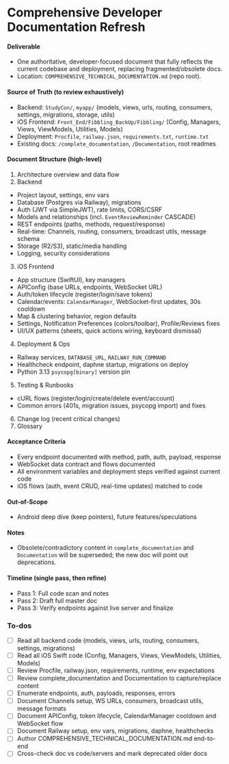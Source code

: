 <!-- 88576d86-1167-4eee-a979-697d1b0e5c51 11dd3bf8-a36c-464f-9ed5-ef49889873df -->
# Comprehensive Developer Documentation Refresh

#### Deliverable

- One authoritative, developer-focused document that fully reflects the current codebase and deployment, replacing fragmented/obsolete docs.
- Location: `COMPREHENSIVE_TECHNICAL_DOCUMENTATION.md` (repo root).

#### Source of Truth (to review exhaustively)

- Backend: `StudyCon/`, `myapp/` (models, views, urls, routing, consumers, settings, migrations, storage, utils)
- iOS Frontend: `Front_End/Fibbling_BackUp/Fibbling/` (Config, Managers, Views, ViewModels, Utilities, Models)
- Deployment: `Procfile`, `railway.json`, `requirements.txt`, `runtime.txt`
- Existing docs: `/complete_documentation`, `/Documentation`, root readmes

#### Document Structure (high-level)

1. Architecture overview and data flow
2. Backend

- Project layout, settings, env vars
- Database (Postgres via Railway), migrations
- Auth (JWT via SimpleJWT), rate limits, CORS/CSRF
- Models and relationships (incl. `EventReviewReminder` CASCADE)
- REST endpoints (paths, methods, request/response)
- Real-time: Channels, routing, consumers, broadcast utils, message schema
- Storage (R2/S3), static/media handling
- Logging, security considerations

3. iOS Frontend

- App structure (SwiftUI), key managers
- APIConfig (base URLs, endpoints, WebSocket URL)
- Auth/token lifecycle (register/login/save tokens)
- Calendar/events: `CalendarManager`, WebSocket-first updates, 30s cooldown
- Map & clustering behavior, region defaults
- Settings, Notification Preferences (colors/toolbar), Profile/Reviews fixes
- UI/UX patterns (sheets, quick actions wiring, keyboard dismissal)

4. Deployment & Ops

- Railway services, `DATABASE_URL`, `RAILWAY_RUN_COMMAND`
- Healthcheck endpoint, daphne startup, migrations on deploy
- Python 3.13 `psycopg[binary]` version pin

5. Testing & Runbooks

- cURL flows (register/login/create/delete event/account)
- Common errors (401s, migration issues, psycopg import) and fixes

6. Change log (recent critical changes)
7. Glossary

#### Acceptance Criteria

- Every endpoint documented with method, path, auth, payload, response
- WebSocket data contract and flows documented
- All environment variables and deployment steps verified against current code
- iOS flows (auth, event CRUD, real-time updates) matched to code

#### Out-of-Scope

- Android deep dive (keep pointers), future features/speculations

#### Notes

- Obsolete/contradictory content in `complete_documentation` and `Documentation` will be superseded; the new doc will point out deprecations.

#### Timeline (single pass, then refine)

- Pass 1: Full code scan and notes
- Pass 2: Draft full master doc
- Pass 3: Verify endpoints against live server and finalize

### To-dos

- [ ] Read all backend code (models, views, urls, routing, consumers, settings, migrations)
- [ ] Read all iOS Swift code (Config, Managers, Views, ViewModels, Utilities, Models)
- [ ] Review Procfile, railway.json, requirements, runtime, env expectations
- [ ] Review complete_documentation and Documentation to capture/replace content
- [ ] Enumerate endpoints, auth, payloads, responses, errors
- [ ] Document Channels setup, WS URLs, consumers, broadcast utils, message formats
- [ ] Document APIConfig, token lifecycle, CalendarManager cooldown and WebSocket flow
- [ ] Document Railway setup, env vars, migrations, daphne, healthchecks
- [ ] Author COMPREHENSIVE_TECHNICAL_DOCUMENTATION.md end-to-end
- [ ] Cross-check doc vs code/servers and mark deprecated older docs